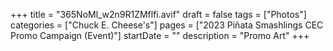 +++
title = "365NoMl_w2n9R1ZMflfi.avif"
draft = false
tags = ["Photos"]
categories = ["Chuck E. Cheese's"]
pages = ["2023 Piñata Smashlings CEC Promo Campaign (Event)"]
startDate = ""
description = "Promo Art"
+++
